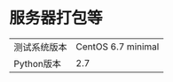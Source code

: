 # 服务器打包等

<table>
    <tr><td>测试系统版本</td><td>CentOS 6.7 minimal</td></tr>
    <tr><td>Python版本</td><td>2.7</td></tr>
</table>
